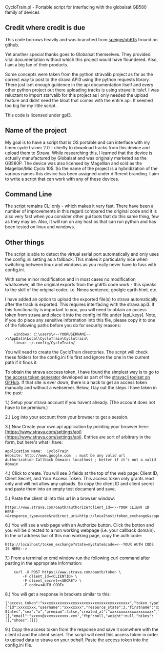 CycloTrain.pl - Portable script for interfacing with the globalsat GB580 family of devices

Credit where credit is due
---------------------------
This code borrows heavily and was branched from [speigei/gh615](https://github.com/speigei/gh615) fround on github.

Yet another special thanks goes to Globalsat themselves. They provided vital documentation without which this project would have floundered.  Also, I am a big fan of their products.

Some concepts were taken from the python stravalib project as far as the correct way to post to the strava API3 using the python requests library. There just isnt enough guidence in the api documentation itself and every other python project out there uploading tracks is using stravalib itslef.  I was reluctant to import starvalib for this project as I only needed the upload feature and didnt need the bloat that comes with the entire api.  It seemed too big for my little script.

This code is licensed under gpl3.

Name of the project
-------------------
My goal is to have a script that is OS portable and can interface with my timex cycle trainer 2.0 - cheifly to download tracks from this device and upload them to Strava.  While researching this, I learned that the device is actually manufactured by Globalsat and was originaly marketed as the GB580P.  The device was also licensed by Magelllan and sold as the Magellan/Mio Cyclo 105.  So the name of the project is a hybridization of the various names this device has been assigned under different branding.  I aim to write a script that can work with any of these devices.

Command Line
------------
The script remains CLI only - which makes it very fast.  There have been a number of improvements in this regard compared the original code and it is also very fast when you consider other gui tools that do this same thing, few as they may be. Also, It will run on any host os that can run python and has been tested on linux and windows.

Other things
------------
The script is able to detect the virtual serial port automatically and only uses the config.ini setting as a fallback.  This makes it particularly nice when switching between linux and windows as you really never have to fuss with config.ini.

With some minor modification and in most cases no modification whatsoever, all the original exports from the gh615 code work - this speaks to the skill of the original coder.  i.e. Nmea sentence, goolgle earth html, etc.

I have added an option to upload the exported file(s) to strava automatically after the track is exported. This requires interfacing with the strava api3.  If this functionality is important to you, you will need to obtain an access token from strava and place it into the config.ini file under [api_keys].  Note, if you do place any sensitive information into this file, please copy it to one of the following paths before you do for security reasons:

        windows: c:\users\<--YOURUSERNAME-->\AppData\Local\CycloTrain\Cyclotrain\
        linux: ~/.config/CycloTrain/
 
 You will need to create the CycloTrain directories. The script will check these folders for the config.ini file first and ignore the one in the current path if it finds it.  
 
 To obtain the strava acccess token, I have found the simplest way is to go to [the access token generator](//stravacli-dlenski.rhcloud.com) developed as part of the [stravacli toolset on GitHub](https://github.com/dlenski/stravacli).  If that site is ever down, there is a hack to get an access token manually and without a webserver.  Below, I lay out the steps I have taken in the past:

1.) Setup your strava account if you havent already. (The account does not have to be premium.)

2.) Log into your account from your browser to get a session.

3.) Now Create your own api application by pointing your browser here: [https://www.strava.com/settings/api](https://www.strava.com/settings/api). Entries are sort of arbitrary in the form, but here's what I have:

	Application Name:  CycloTrain
	Website: http://www.google.com  ; must be any valid url
	Authorization Callback Domain: localhost ; better if it's not a valid domain

4.) Click to create.  You will see 3 fields at the top of the web page: Client ID, Client Secret, and Your Access Token.  This access token only grants read only and will not allow any uploads.  So copy the client ID and client secret and paste them into an empty test document and save. 

5.) Paste the client id into this url in a browser window:

	https://www.strava.com/oauth/authorize?client_id=<--YOUR CLIENT ID HERE-->&response_type=code&redirect_uri=http://localhost/token_exchange&scope=write&state=mystate&approval_prompt=force

6.) You will see a web page with an Authorize button.  Click the botton and you will be directed to a non working webpage (i.e. your callback domain).  In the url address bar of this non working page, copy the auth code:

 	http://localhost/token_exchange?state=mystate&code=<--YOUR AUTH CODE IS HERE-->

7.) From a terminal or cmd window run the following curl command after pasting in the appropriate information:

		curl -X POST https://www.strava.com/oauth/token \
		    -F client_id=<CLIENTID> \
		    -F client_secret=<SECRET> \
		    -F code=<AUTH CODE>

8.) You will get a response in brackets similar to this:

	{"access_token":"xxxxxxxxxxxxxxxxxxxxxxxxxxxxxxxxxxxxxxxx","token_type":"Bearer","athlete":{"id":xxxxxxxx,"username":"xxxxxxxx","resource_state":3,"firstname":"xxxx","lastname":"xxxx","city":"xxxxxxxxxxxxxx","state":"xxxx","country":"United States","sex":"x","premium":false,"created_at":"xxxxxxxxxxxxxxxxxxxx","updated_at":"xxxxxxxxxxxxxxxxxxxx","badge_type_id":0,"profile_medium":"avatar/athlete/medium.png","profile":"avatar/athlete/large.png","friend":null,"follower":null,"follower_count":0,"friend_count":0,"mutual_friend_count":0,"athlete_type":0,"date_preference":"%m/%d/%Y","measurement_preference":"feet","clubs":[],"email":"xxxxx@xxxxxxxxxxx.xxx","ftp":null,"weight":null,"bikes":[],"shoes":[]}}
 
9.) Copy the access token from the response and save it somwhere with the client id and the client secret. The script will need this access token in order to upload data to strava on your behalf. Paste the access token into the config.ini file.
